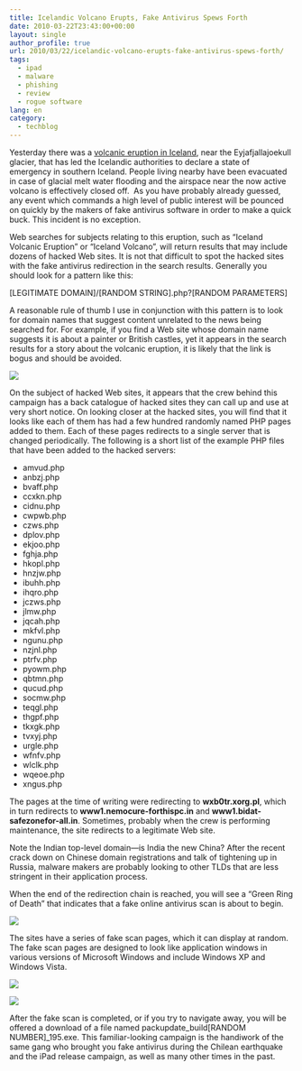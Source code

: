 ```yaml
---
title: Icelandic Volcano Erupts, Fake Antivirus Spews Forth
date: 2010-03-22T23:43:00+00:00
layout: single
author_profile: true
url: 2010/03/22/icelandic-volcano-erupts-fake-antivirus-spews-forth/
tags:
  - ipad
  - malware
  - phishing
  - review
  - rogue software
lang: en
category: 
  - techblog
---
```

Yesterday there was a [volcanic eruption in Iceland](http://news.bbc.co.uk/2/hi/europe/8578576.stm), near the Eyjafjallajoekull glacier, that has led the Icelandic authorities to declare a state of emergency in southern Iceland. People living nearby have been evacuated in case of glacial melt water flooding and the airspace near the now active volcano is effectively closed off.  As you have probably already guessed, any event which commands a high level of public interest will be pounced on quickly by the makers of fake antivirus software in order to make a quick buck. This incident is no exception.

Web searches for subjects relating to this eruption, such as “Iceland Volcanic Eruption” or “Iceland Volcano”, will return results that may include dozens of hacked Web sites. It is not that difficult to spot the hacked sites with the fake antivirus redirection in the search results. Generally you should look for a pattern like this:

[LEGITIMATE DOMAIN]/[RANDOM STRING].php?[RANDOM PARAMETERS]

A reasonable rule of thumb I use in conjunction with this pattern is to look for domain names that suggest content unrelated to the news being searched for. For example, if you find a Web site whose domain name suggests it is about a painter or British castles, yet it appears in the search results for a story about the volcanic eruption, it is likely that the link is bogus and should be avoided.

[![](http://2.bp.blogspot.com/_vaUVXcmC3OI/S6f4EiO3UeI/AAAAAAAABXk/f5W8F6V0_9w/s400/search_results.png)](http://2.bp.blogspot.com/_vaUVXcmC3OI/S6f4EiO3UeI/AAAAAAAABXk/f5W8F6V0_9w/s1600-h/search_results.png)

On the subject of hacked Web sites, it appears that the crew behind this campaign has a back catalogue of hacked sites they can call up and use at very short notice. On looking closer at the hacked sites, you will find that it looks like each of them has had a few hundred randomly named PHP pages added to them. Each of these pages redirects to a single server that is changed periodically. The following is a short list of the example PHP files that have been added to the hacked servers:



  * amvud.php
  * anbzj.php
  * bvaff.php
  * ccxkn.php
  * cidnu.php
  * cwpwb.php
  * czws.php
  * dplov.php
  * ekjoo.php
  * fghja.php
  * hkopl.php
  * hnzjw.php
  * ibuhh.php
  * ihqro.php
  * jczws.php
  * jlmw.php
  * jqcah.php
  * mkfvl.php
  * ngunu.php
  * nzjnl.php
  * ptrfv.php
  * pyowm.php
  * qbtmn.php
  * qucud.php
  * socmw.php
  * teqgl.php
  * thgpf.php
  * tkxgk.php
  * tvxyj.php
  * urgle.php
  * wfnfv.php
  * wlclk.php
  * wqeoe.php
  * xngus.php

The pages at the time of writing were redirecting to **wxb0tr.xorg.pl**, which in turn redirects to **www1.nemocure-forthispc.in** and **www1.bidat-safezonefor-all.in**. Sometimes, probably when the crew is performing maintenance, the site redirects to a legitimate Web site.

Note the Indian top-level domain—is India the new China? After the recent crack down on Chinese domain registrations and talk of tightening up in Russia, malware makers are probably looking to other TLDs that are less stringent in their application process.

When the end of the redirection chain is reached, you will see a “Green Ring of Death” that indicates that a fake online antivirus scan is about to begin.

[![](http://4.bp.blogspot.com/_vaUVXcmC3OI/S6f4E3ujwDI/AAAAAAAABXo/LRB889y4nGQ/s1600/green_ring_of_death.PNG)](http://4.bp.blogspot.com/_vaUVXcmC3OI/S6f4E3ujwDI/AAAAAAAABXo/LRB889y4nGQ/s1600-h/green_ring_of_death.PNG)

The sites have a series of fake scan pages, which it can display at random. The fake scan pages are designed to look like application windows in various versions of Microsoft Windows and include Windows XP and Windows Vista.

[![](http://4.bp.blogspot.com/_vaUVXcmC3OI/S6f4FB-PM2I/AAAAAAAABXs/_myLWJZXIVI/s400/xp_scan1.article%20thumbnail.PNG)](http://4.bp.blogspot.com/_vaUVXcmC3OI/S6f4FB-PM2I/AAAAAAAABXs/_myLWJZXIVI/s1600-h/xp_scan1.article%20thumbnail.PNG)

[![](http://2.bp.blogspot.com/_vaUVXcmC3OI/S6f4FYuynmI/AAAAAAAABXw/O5Zkf-mg_f8/s400/vista_scan1.article%20thumbnail.png)](http://2.bp.blogspot.com/_vaUVXcmC3OI/S6f4FYuynmI/AAAAAAAABXw/O5Zkf-mg_f8/s1600-h/vista_scan1.article%20thumbnail.png)

After the fake scan is completed, or if you try to navigate away, you will be offered a download of a file named packupdate\_build[RANDOM NUMBER]\_195.exe. This familiar-looking campaign is the handiwork of the same gang who brought you fake antivirus during the Chilean earthquake and the iPad release campaign, as well as many other times in the past.
